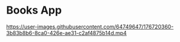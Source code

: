 # Books App

https://user-images.githubusercontent.com/64749647/176720360-3b83b8b6-8ca0-426e-ae31-c2af4875b14d.mp4
